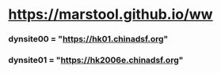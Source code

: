 # https://marstool.github.io/ww

### dynsite00 = "https://hk01.chinadsf.org"
### dynsite01 = "https://hk2006e.chinadsf.org"
